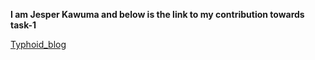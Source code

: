 **I am Jesper Kawuma and below is the link to my contribution towards task-1**

[Typhoid_blog](https://docs.google.com/document/d/1t-OajkOTiV034A7n9mNZiWoTuJzAT0haqThma793MLU/edit?usp=sharing)

